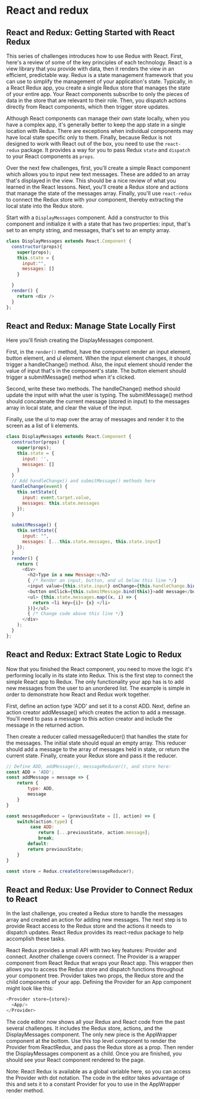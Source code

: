 # React and redux
## React and Redux: Getting Started with React Redux
This series of challenges introduces how to use Redux with React. First, here's a review of some of the key principles of each technology. React is a view library that you provide with data, then it renders the view in an efficient, predictable way. Redux is a state management framework that you can use to simplify the management of your application's state. Typically, in a React Redux app, you create a single Redux store that manages the state of your entire app. Your React components subscribe to only the pieces of data in the store that are relevant to their role. Then, you dispatch actions directly from React components, which then trigger store updates.

Although React components can manage their own state locally, when you have a complex app, it's generally better to keep the app state in a single location with Redux. There are exceptions when individual components may have local state specific only to them. Finally, because Redux is not designed to work with React out of the box, you need to use the `react-redux` package. It provides a way for you to pass Redux `state` and `dispatch` to your React components as `props`.

Over the next few challenges, first, you'll create a simple React component which allows you to input new text messages. These are added to an array that's displayed in the view. This should be a nice review of what you learned in the React lessons. Next, you'll create a Redux store and actions that manage the state of the messages array. Finally, you'll use `react-redux `to connect the Redux store with your component, thereby extracting the local state into the Redux store.

Start with a `DisplayMessages` component. Add a constructor to this component and initialize it with a state that has two properties: input, that's set to an empty string, and messages, that's set to an empty array.

```javascript
class DisplayMessages extends React.Component {
  constructor(props){
    super(props);
    this.state = {
      input:"",
      messages: []
    }

  }
  render() {
    return <div />
  }
};
```

## React and Redux: Manage State Locally First
Here you'll finish creating the DisplayMessages component.

First, in the `render()` method, have the component render an input element, button element, and ul element. When the input element changes, it should trigger a handleChange() method. Also, the input element should render the value of input that's in the component's state. The button element should trigger a submitMessage() method when it's clicked.

Second, write these two methods. The handleChange() method should update the input with what the user is typing. The submitMessage() method should concatenate the current message (stored in input) to the messages array in local state, and clear the value of the input.

Finally, use the ul to map over the array of messages and render it to the screen as a list of li elements.

```javascript
class DisplayMessages extends React.Component {
  constructor(props) {
    super(props);
    this.state = {
      input: '',
      messages: []
    }
  }
  // Add handleChange() and submitMessage() methods here
  handleChange(event) {
    this.setState({
      input: event.target.value,
      messages: this.state.messages
    });
  }

  submitMessage() {
    this.setState({
      input: "",
      messages: [...this.state.messages, this.state.input]
    });
  }
  render() {
    return (
      <div>
        <h2>Type in a new Message:</h2>
        { /* Render an input, button, and ul below this line */}
        <input value={this.state.input} onChange={this.handleChange.bind(this)} />
        <button onClick={this.submitMessage.bind(this)}>add message</button>
        <ul> {this.state.messages.map((x, i) => { 
          return <li key={i}> {x} </li>
        })}</ul>
        { /* Change code above this line */}
      </div>
    );
  }
};
```
## React and Redux: Extract State Logic to Redux
Now that you finished the React component, you need to move the logic it's performing locally in its state into Redux. This is the first step to connect the simple React app to Redux. The only functionality your app has is to add new messages from the user to an unordered list. The example is simple in order to demonstrate how React and Redux work together.

First, define an action type 'ADD' and set it to a const ADD. Next, define an action creator addMessage() which creates the action to add a message. You'll need to pass a message to this action creator and include the message in the returned action.

Then create a reducer called messageReducer() that handles the state for the messages. The initial state should equal an empty array. This reducer should add a message to the array of messages held in state, or return the current state. Finally, create your Redux store and pass it the reducer.

```javascript
// Define ADD, addMessage(), messageReducer(), and store here:
const ADD = 'ADD';
const addMessage = message => {
    return {
        type: ADD,
        message
    }
}

const messageReducer = (previousState = [], action) => {
    switch(action.type) {
         case ADD:
            return [...previousState, action.message];
            break;
        default:
        return previousState;
    }
}

const store = Redux.createStore(messageReducer);
```

## React and Redux: Use Provider to Connect Redux to React
In the last challenge, you created a Redux store to handle the messages array and created an action for adding new messages. The next step is to provide React access to the Redux store and the actions it needs to dispatch updates. React Redux provides its react-redux package to help accomplish these tasks.

React Redux provides a small API with two key features: Provider and connect. Another challenge covers connect. The Provider is a wrapper component from React Redux that wraps your React app. This wrapper then allows you to access the Redux store and dispatch functions throughout your component tree. Provider takes two props, the Redux store and the child components of your app. Defining the Provider for an App component might look like this:
```javascript
<Provider store={store}>
  <App/>
</Provider>
```
The code editor now shows all your Redux and React code from the past several challenges. It includes the Redux store, actions, and the DisplayMessages component. The only new piece is the AppWrapper component at the bottom. Use this top level component to render the Provider from ReactRedux, and pass the Redux store as a prop. Then render the DisplayMessages component as a child. Once you are finished, you should see your React component rendered to the page.

Note: React Redux is available as a global variable here, so you can access the Provider with dot notation. The code in the editor takes advantage of this and sets it to a constant Provider for you to use in the AppWrapper render method.